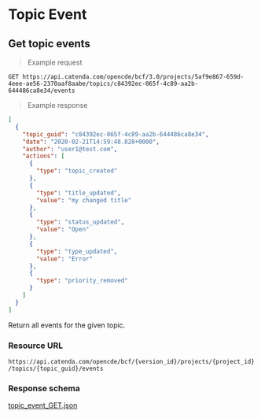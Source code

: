 # Topic Event

## Get topic events

> Example request

```http
GET https://api.catenda.com/opencde/bcf/3.0/projects/5af9e867-659d-4eee-ae56-2370aaf8aabe/topics/c84392ec-065f-4c89-aa2b-644486ca8e34/events
```

> Example response

```json
[
  {
    "topic_guid": "c84392ec-065f-4c89-aa2b-644486ca8e34",
    "date": "2020-02-21T14:59:48.828+0000",
    "author": "user1@test.com",
    "actions": [
      {
        "type": "topic_created"
      },
      {
        "type": "title_updated",
        "value": "my changed title"
      },
      {
        "type": "status_updated",
        "value": "Open"
      },
      {
        "type": "type_updated",
        "value": "Error"
      },
      {
        "type": "priority_removed"
      }
    ]
  }
]
```

Return all events for the given topic.

### Resource URL

`https://api.catenda.com/opencde/bcf/{version_id}/projects/{project_id}/topics/{topic_guid}/events`

### Response schema

[topic_event_GET.json](https://github.com/buildingSMART/BCF-API/blob/release_3_0/Schemas_draft-03/Collaboration/Events/topic_event_GET.json)
